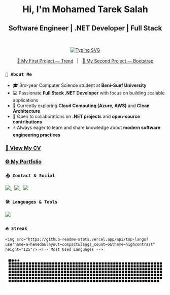 

<!--
**mohamed-tarek656/mohamed-tarek656** is a ✨ _special_ ✨ repository because its `README.md` (this file) appears on your GitHub profile.

Here are some ideas to get you started:

- 🔭 I’m currently working on ...
- 🌱 I’m currently learning ...
- 👯 I’m looking to collaborate on ...
- 🤔 I’m looking for help with ...
- 💬 Ask me about ...
- 📫 How to reach me: ...
- 😄 Pronouns: ...
- ⚡ Fun fact: ...
--><h1 align="center">Hi, I'm Mohamed Tarek Salah</h1>

<h2 align="center">Software Engineer | .NET Developer | Full Stack</h2>
<br>

<p align="center">
  <a href="https://www.linkedin.com/in/mohamed-tarek-7aaa50374/" target="_blank" rel="noopener noreferrer">
    <img src="https://readme-typing-svg.herokuapp.com/?lines=Hello%20👋;I%20am%20Mohamed%20Tarek%20Salah;Software%20Engineer%20%7C%20.NET%20Developer;Full%20Stack%20Web%20Developer;Always%20Learning%20New%20Things;My%20First%20Project%20-%20Trend;My%20Second%20Project%20-%20Bootstrap&font=Bold%20Code&center=true&color=30F050&pause=2000" alt="Typing SVG"/>
  </a>
  <br><br>
  <a href="https://trend-psi.vercel.app" target="_blank" rel="noopener noreferrer">🚀 My First Project — Trend</a>
  &nbsp; | &nbsp;
  <a href="https://mohamed-tarek656.github.io/bootstrap/" target="_blank" rel="noopener noreferrer">🚀 My Second Project — Bootstrap</a>
</p>






### `🚀 About Me`
- 🎓 3rd-year Computer Science student at **Beni-Suef University**  
- 💻 Passionate **Full Stack .NET Developer** with focus on building scalable applications  
- 🌱 Currently exploring **Cloud Computing (Azure, AWS)** and **Clean Architecture**  
- 🤝 Open to collaborations on **.NET projects** and **open-source contributions**  
- ⚡ Always eager to learn and share knowledge about **modern software engineering practices** 
  

### [📄 View My CV](https://drive.google.com/file/d/1hVLpvoFGEjlzYqRqhZsWXvy-tc8Rn0bx/view?usp=sharing)

### [🌐 My Portfolio](https://mohamed-tarek656.github.io/protofilio/)

### `📤 Contact & Social`
  <p align="left">
    <a href="mailto:mt465431@gmail.com"> <!-- Gmail -->
      <img src="https://github.com/user-attachments/assets/1a97a051-cc24-4738-a7a2-3f53365a9e93" height="35"/>
    </a>&nbsp;
    <a href="https://www.linkedin.com/in/mohamed-tarek-7aaa50374/"> <!-- LinkedIn Profile -->
      <img src="https://raw.githubusercontent.com/rahuldkjain/github-profile-readme-generator/master/src/images/icons/Social/linked-in-alt.svg" height="45"/>
    </a>&nbsp;
    <a href="https://wa.me/201279756185"> <!-- WhatsApp Channel -->
      <img src="https://marketplace.canva.com/Vmp9Y/MAEvzQVmp9Y/1/tl/canva-whatsapp-status-icon-MAEvzQVmp9Y.png" height="45"/>
    </a>
  </p>

### `🛠️ Languages & Tools`

  <p align="left">
  <img src="https://go-skill-icons.vercel.app/api/icons?i=cs,dotnet,aspnet,cpp,python,html,css,js,ts,react,angular,bootstrap,tailwind,sqlserver,mysql,postgres,mongodb,git,github,docker,kubernetes,azure,aws,postman,visualstudio,vscode,figma"/>
</p>



### `🔥 Streak`
  <p align="left">
    
    <img src="https://github-readme-stats.vercel.app/api/top-langs?username=a-hemeda&layout=compact&langs_count=6&theme=highcontrast" height="125"/> <!-- Most Used Languages -->
  </p>


  <p align="left">
    <img src="https://raw.githubusercontent.com/platane/snk/output/github-contribution-grid-snake-dark.svg"> <!-- Snake -->
  </p>
